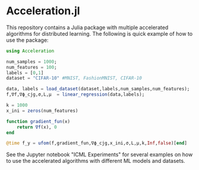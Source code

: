# Acceleration.jl

This repository contains a Julia package with multiple accelerated algorithms for distributed learning. The following is quick example of how to use the package:

```julia
using Acceleration

num_samples = 1000;
num_features = 100;
labels = [0,1]
dataset = "CIFAR-10" #MNIST, FashionMNIST, CIFAR-10

data, labels = load_dataset(dataset,labels,num_samples,num_features);
f,∇f,∇ϕ_cjg,σ,L,μ  = linear_regression(data,labels);

k = 1000
x_ini = zeros(num_features)

function gradient_fun(x)
    return ∇f(x), 0
end

@time f_y = ufom(f,gradient_fun,∇ϕ_cjg,x_ini,σ,L,μ,k,Inf,false)[end]
```

See the Jupyter notebook "ICML Experiments" for several examples on how to use the accelerated algorithms with different ML models and datasets.
